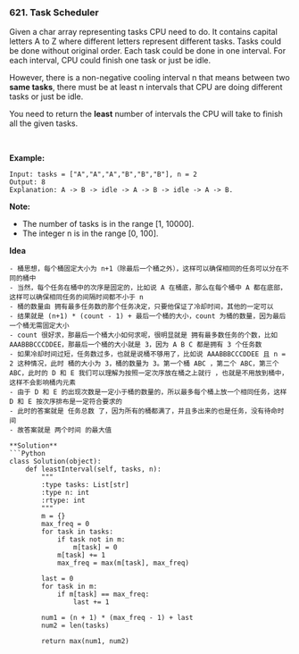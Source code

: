 ### 621. Task Scheduler

Given a char array representing tasks CPU need to do. It contains capital letters A to Z where different letters represent different tasks. Tasks could be done without original order. Each task could be done in one interval. For each interval, CPU could finish one task or just be idle.

However, there is a non-negative cooling interval n that means between two **same tasks**, there must be at least n intervals that CPU are doing different tasks or just be idle.

You need to return the **least** number of intervals the CPU will take to finish all the given tasks.

 

**Example:**
```
Input: tasks = ["A","A","A","B","B","B"], n = 2
Output: 8
Explanation: A -> B -> idle -> A -> B -> idle -> A -> B.
```

**Note:**
- The number of tasks is in the range [1, 10000].
- The integer n is in the range [0, 100].

**Idea**
```
- 桶思想，每个桶固定大小为 n+1（除最后一个桶之外），这样可以确保相同的任务可以分在不同的桶中
- 当然，每个任务在桶中的次序是固定的，比如说 A 在桶底，那么在每个桶中 A 都在底部，这样可以确保相同任务的间隔时间都不小于 n
- 桶的数量由 拥有最多任务数的那个任务决定，只要他保证了冷却时间，其他的一定可以
- 结果就是 (n+1) * (count - 1) + 最后一个桶的大小，count 为桶的数量，因为最后一个桶无需固定大小
- count 很好求，那最后一个桶大小如何求呢，很明显就是 拥有最多数任务的个数，比如AAABBBCCCDDEE，那最后一个桶的大小就是 3，因为 A B C 都是拥有 3 个任务数
- 如果冷却时间过短，任务数过多，也就是说桶不够用了，比如说 AAABBBCCCDDEE 且 n = 2 这种情况，此时 桶的大小为 3，桶的数量为 3。第一个桶 ABC ，第二个 ABC，第三个 ABC，此时的 D 和 E 我们可以理解为按照一定次序放在桶之上就行 ，也就是不用放到桶中，这样不会影响桶内元素
- 由于 D 和 E 的出现次数是一定小于桶的数量的，所以最多每个桶上放一个相同任务，这样 D 和 E 按次序排布是一定符合要求的
- 此时的答案就是 任务总数 了，因为所有的桶都满了，并且多出来的也是任务，没有待命时间
- 故答案就是 两个时间 的最大值

**Solution**
```Python
class Solution(object):
    def leastInterval(self, tasks, n):
        """
        :type tasks: List[str]
        :type n: int
        :rtype: int
        """
        m = {}
        max_freq = 0
        for task in tasks:
            if task not in m:
                m[task] = 0
            m[task] += 1
            max_freq = max(m[task], max_freq)
        
        last = 0
        for task in m:
            if m[task] == max_freq:
                last += 1
        
        num1 = (n + 1) * (max_freq - 1) + last
        num2 = len(tasks)

        return max(num1, num2)
```